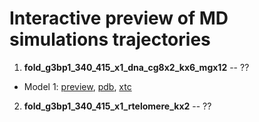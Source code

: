 # Interactive preview of MD simulations trajectories 
1. **fold_g3bp1_340_415_x1_dna_cg8x2_kx6_mgx12** -- ??
- Model 1: [preview](fold_g3bp1_340_415_x1_dna_cg8x2_kx6_mgx12_model_0.md), [pdb](fold_g3bp1_340_415_x1_dna_cg8x2_kx6_mgx12_model_0_filtered.pdb), [xtc](fold_g3bp1_340_415_x1_dna_cg8x2_kx6_mgx12_model_0_filtered.xtc)

2. **fold_g3bp1_340_415_x1_rtelomere_kx2** -- ??

